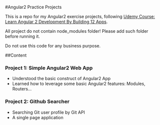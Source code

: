#Angular2 Practice Projects

This is a repo for my Angular2 exercise projects, following [Udemy Course: Learn Angular 2 Development By Building 12 Apps](https://www.udemy.com/learn-angular-2-development-by-building-10-apps).

All project do not contain node_modules folder! Please add such folder before running it.

Do not use this code for any business purpose.

##Content

### Project 1: Simple Angular2 Web App
- Understood the basic construct of Angular2 App
- Learned how to leverage some basic Angular2 features: Modules, Routers...

### Project 2: Github Searcher
- Searching Git user profile by Git API
- A single page application
 